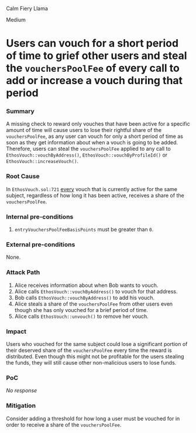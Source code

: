 Calm Fiery Llama

Medium

# Users can vouch for a short period of time to grief other users and steal the `vouchersPoolFee` of every call to add or increase a vouch during that period

### Summary

A missing check to reward only vouches that have been active for a specific amount of time will cause users to lose their rightful share of the `vouchersPoolFee`, as any user can vouch for only a short period of time as soon as they get information about when a vouch is going to be added. Therefore, users can steal the `vouchersPoolFee` applied to any call to `EthosVouch::vouchByAddress()`, `EthosVouch::vouchByProfileId()` or `EthosVouch::increaseVouch()`.

### Root Cause

In `EthosVouch.sol:721` [every](https://github.com/sherlock-audit/2024-11-ethos-network-ii/blob/57c02df7c56f0b18c681a89ebccc28c86c72d8d8/ethos/packages/contracts/contracts/EthosVouch.sol#L721-L730) vouch that is currently active for the same subject, regardless of how long it has been active, receives a share of the `vouchersPoolFee`.

### Internal pre-conditions

1. `entryVouchersPoolFeeBasisPoints` must be greater than `0`.

### External pre-conditions

None.

### Attack Path

1. Alice receives information about when Bob wants to vouch.
2. Alice calls `EthosVouch::vouchByAddress()` to vouch for that address.
3. Bob calls `EthosVouch::vouchByAddress()` to add his vouch.
4. Alice steals a share of the `vouchersPoolFee` from other users even though she has only vouched for a brief period of time.
5. Alice calls `EthosVouch::unvouch()` to remove her vouch.

### Impact

Users who vouched for the same subject could lose a significant portion of their deserved share of the `vouchersPoolFee` every time the reward is distributed. Even though this might not be profitable for the users stealing the funds, they will still cause other non-malicious users to lose funds.

### PoC

_No response_

### Mitigation

Consider adding a threshold for how long a user must be vouched for in order to receive a share of the `vouchersPoolFee`.